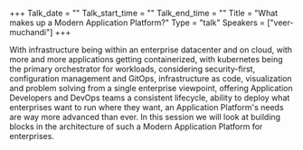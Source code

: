 +++
Talk_date = ""
Talk_start_time = ""
Talk_end_time = ""
Title = "What makes up a Modern Application Platform?"
Type = "talk"
Speakers = ["veer-muchandi"]
+++

With infrastructure being within an enterprise datacenter and on cloud, with more and more applications getting containerized, with kubernetes being the primary orchestrator for workloads, considering security-first, configuration management and GitOps, infrastructure as code, visualization and problem solving from a single enterprise viewpoint, offering Application Developers and DevOps teams a consistent lifecycle, ability to deploy what enterprises want to run where they want, an Application Platform's needs are way more advanced than ever. In this session we will look at building blocks in the architecture of such a Modern Application Platform for enterprises.